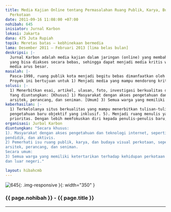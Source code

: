 ```yaml
---
title: Media Kajian Online tentang Permasalahan Ruang Publik, Karya, Budaya Visual
  Perkotaan
date: 2011-09-16 11:08:00 +07:00
nohibah: 645
inisiator: Jurnal Karbon
lokasi: Jakarta
dana: 475 Juta Rupiah
topik: Meretas batas – kebhinekaan bermedia
lama: Desember 2011 – Februari 2013 [lima belas bulan]
deskripsi: |-
  Jurnal Karbon adalah media kajian dalam jaringan (online) yang membahas permasalahan ruang publik, karya, dan budaya visual perkotaan secara lintas-disiplin. Dalam dua bahasa, Indonesia dan Inggris, Jurnal Karbon menerbitkan materi-materi kritis yang terbuka pada kontribusi ide ide kreatif warga. Proyek media ini bertujuan menerbitkan esai, artikel, foto, dan hasil investigasi
  yang bisa diakses secara bebas, sehingga dapat menjadi media kritis warga atas permasalahan ruang publik kota yang perlu dikaji dari berbagai macam aspek, disiplin ilmu, dan sudut pandang kreatif dan imajinatif, yang selama ini tidak mendapat perhatian dari pemerintah, tidak dibahas dengan kritis dan terbuka oleh perguruan tinggi, dan belum menjadi perhatian mendalam dari
  media arus besar.
masalah: |-
  Pasca-1998, ruang publik kota menjadi begitu bebas dimanfaatkan oleh pemerintah, swasta, dan bahkan oleh warga sendiri. Pengelolaan ruang publik yang selama ini tak melalui dialog warga, membuat warga tak terlatih untuk memaknai dan turut berperan dalam pembangunan kota. Di sisi lain, wacana ruang publik yang diproduksi lingkungan akademis hadir kurang membumi, tak terdistribusi luas, dan tak melibatkan warga. Sementara warga justru banyak melakukan inovasi, sehingga dibutuhkan kajian atas kreasi dan pemikiran warga demi menawarkan alternatif ruang publik yang lebih baik.
  Proyek ini bertujuan untuk 1) Menjadi media yang mampu mendorong kritisisme dan peran warga demi terciptanya ruang publik yang manusiawi, mandiri, kreatif, dan imajinatif. 2) Memberikan pandangan alternatif terhadap permasalahan ruang publik, karya, dan budaya visual kota secara lintas disiplin. 3) Mendukung lahirnya penulis-penulis muda yang kritis dan kreatif memandang permasalahan kota. 4) Mendokumentasikan pembahasan tentang ruang publik, karya visual, dan budaya visual perkotaan dalam konteks sosial dan budaya Indonesia.
solusi: |-
  1) Menerbitkan esai, artikel, ulasan, foto, investigasi berkualitas dalam berbagai rubrik jurnal Karbon (Fokus, Artikel, Spekulasi, Ulasan, Kolom Layar Kaca, Foto, Bioskop Kita). 2) Melakukan penelitian selama satu tahun untuk rubrik Fokus. 3) Mengadakan Forum Grup Discussion untuk mendukung penulisan dalam rubrik Fokus. 4) Menerbitkan resume fenomena yang terjadi di 10 kota besar pilihan melalui sebuah rubrik baru. 5) Dengan mendistribusikan semua informasi materi terbitan terbaru melalui E-Newsletter, Facebook, Twitter, dan Mailing-List.
  Yang diuntungkan: [Khusus] 1) Masyarakat dengan akses pengetahuan dan teknologi internet, seperti misalnya mahasiswa, pendidik, dan aktivis. 2) Pemerhati isu ruang publik, karya, dan budaya visual perkotaan, seperti wartawan, penulis,
  arsitek, perancang, dan seniman. [Umum] 3) Semua warga yang memiliki ketertarikan terhadap kehidupan perkotaan Indonesia, dari dalam dan luar negeri.
keberhasilan: |-
  1) Terkelolanya situs berkualitas yang mampu menerbitkan tulisan-tulisan kritis dan terbuka pada kontribusi ide-ide kreatif warga, sehingga suara para kontributor tersebar seluas-luasnya. 2). Meningkatnya jumlah pengunjung dan peringkat situs. 3). Dijadikannya Karbon sebagai rujukan warga dan media massa lain dalam masalah ruang publik kota. 4). Tersedianya sebuah landasan bagi para penulis dari berbagai macam latar belakang untuk bertukar opini, ide, dan argumentasi, demi terdorongnya sebuah diskusi demi hadirnya ilmu
  pengetahuan baru objektif yang inklusif. 5). Menjadi ruang menulis yang demokratis, yang meletakkan kualitas, bukan senioritas, sebagai
  prioritas. Dengan lebih memfokuskan diri kepada penulis-penulis baru, bentuk tulisan baru yang kreatif dan eksperimental lebih mungkin terjadi.
organisasi: Jurbal Karbon
diuntungkan: "Secara khusus:
1). Masyarakat dengan akses pengetahuan dan teknologi internet, seperti misalnya mahasiswa,
pendidik, dan aktivis.
2) Pemerhati isu ruang publik, karya, dan budaya visual perkotaan, seperti wartawan, penulis,
arsitek, perancang, dan seniman.
Secara umum:
3) Semua warga yang memiliki ketertarikan terhadap kehidupan perkotaan Indonesia, dari dalam
dan luar negeri."

layout: hibahcmb
---
```


![645](/static/img/hibahcmb/645.png){: .img-responsive }{: width="350" }

### {{ page.nohibah }} - {{ page.title }}

---
